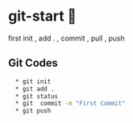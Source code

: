 # git-start  🐙


first init , add . , commit , pull , push

## Git Codes

 ```sh
   * git init
   * git add .
   * git status
   * git  commit -m "First Commit"
   * git push  
```